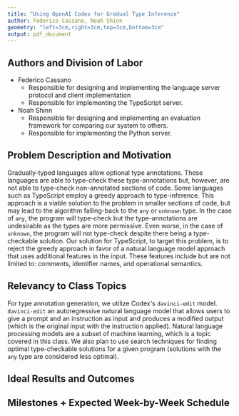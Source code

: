 ```yaml
---
title: "Using OpenAI Codex for Gradual Type Inference"
author: Federico Cassano, Noah Shinn
geometry: "left=3cm,right=3cm,top=3cm,bottom=3cm"
output: pdf_document
---
```


## Authors and Division of Labor

- Federico Cassano
  - Responsible for designing and implementing the language server protocol and client implementation
  - Responsible for implementing the TypeScript server.
- Noah Shinn
  - Responsible for designing and implementing an evaluation framework for comparing our system to others.
  - Responsible for implementing the Python server.

## Problem Description and Motivation

Gradually-typed languages allow optional type annotations. These languages are able to type-check these type-annotations but, however, are not able to type-check non-annotated sections of code. Some languages such as TypeScript employ a greedy approach to type-inference. This approach is a viable solution to the problem in smaller sections of code, but may lead to the algorithm falling-back to the `any` or `unknown` type. In the case of `any`, the program will type-check but the type-annotations are undesirable as the types are more permissive. Even worse, in the case of `unknown`, the program will not type-check despite there being a type-checkable solution. Our solution for TypeScript, to target this problem, is to reject the greedy approach in favor of a natural language model approach that uses additional features in the input. These features include but are not limited to: comments, identifier names, and operational semantics.

## Relevancy to Class Topics

For type annotation generation, we utilize Codex's `davinci-edit` model. `davinci-edit` an autoregressive natural language model that allows users to give a prompt and an instruction as input and produces a modified output (which is the original input with the instruction applied). Natural language processing models are a subset of machine learning, which is a topic covered in this class. We also plan to use search techniques for finding optimal type-checkable solutions for a given program (solutions with the `any` type are considered less optimal).

## Ideal Results and Outcomes

## Milestones + Expected Week-by-Week Schedule
